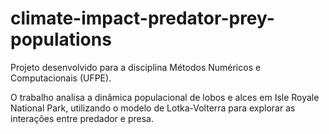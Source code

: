 # climate-impact-predator-prey-populations
Projeto desenvolvido para a disciplina Métodos Numéricos e Computacionais (UFPE).

O trabalho analisa a dinâmica populacional de lobos e alces em Isle Royale National Park, utilizando o modelo de Lotka-Volterra para explorar as interações entre predador e presa.
